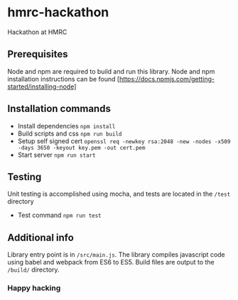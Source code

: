 # hmrc-hackathon
Hackathon at HMRC

## Prerequisites
Node and npm are required to build and run this library. Node and npm installation
instructions can be found [https://docs.npmjs.com/getting-started/installing-node]

## Installation commands
- Install dependencies `npm install`
- Build scripts and css `npm run build`
- Setup self signed cert `openssl req -newkey rsa:2048 -new -nodes -x509 -days 3650 -keyout key.pem -out cert.pem`
- Start server `npm run start`

## Testing
Unit testing is accomplished using mocha, and tests are located in the `/test` directory
- Test command `npm run test`

## Additional info
Library entry point is in `/src/main.js`. The library compiles javascript code using
babel and webpack from ES6 to ES5. Build files are output to the `/build/` directory.

### Happy hacking
